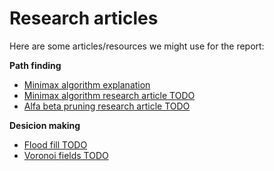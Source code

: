 # Research articles

Here are some articles/resources we might use for the report:

**Path finding**

- [Minimax algorithm explanation](https://coreyja.com/BattlesnakeMinimax/Minimax%20in%20Battlesnake/)
- [Minimax algorithm research article TODO]()
- [Alfa beta pruning research article TODO]()

**Desicion making**

- [Flood fill TODO]()
- [Voronoi fields TODO]()